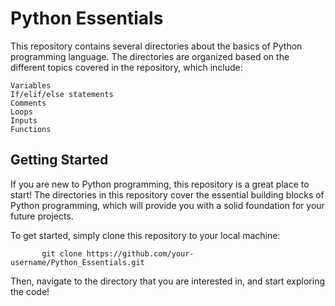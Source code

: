 # Python Essentials

This repository contains several directories about the basics of Python programming language. The directories are organized based on the different topics covered in the repository, which include:

    Variables
    If/elif/else statements
    Comments
    Loops
    Inputs
    Functions

## Getting Started

If you are new to Python programming, this repository is a great place to start! The directories in this repository cover the essential building blocks of Python programming, which will provide you with a solid foundation for your future projects.

To get started, simply clone this repository to your local machine:

           git clone https://github.com/your-username/Python_Essentials.git

Then, navigate to the directory that you are interested in, and start exploring the code!
